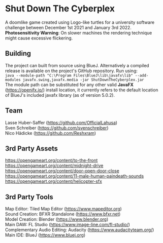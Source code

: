 # Shut Down The Cyberplex
A doomlike game created using Logo-like turtles for a university software challenge between December 1st 2021 and January 3rd 2022.  
**Photosensitivity Warning**: On slower machines the rendering technique might cause excessive flickering.

## Building
The project can built from source using BlueJ. Alternatively a compiled release is available on the project's GitHub repository.
Run using:  
`java --module-path "C:\Program Files\BlueJ\lib\javafx\lib" --add-modules javafx.swing,javafx.media -jar ShutDownTheCyberplex.jar`  
The module path can be substituted for any other valid **JavaFX** (https://openjfx.io/) install location, it currently refers to the default location of BlueJ's included javafx library (as of version 5.0.2).

## Team
Lasse Huber-Saffer (https://github.com/OfficialLahusa)  
Sven Schreiber (https://github.com/svenschreiber)  
Nico Hädicke (https://github.com/Reshxram)  

## 3rd Party Assets
https://opengameart.org/content/to-the-front  
https://opengameart.org/content/midnight-drive  
https://opengameart.org/content/door-open-door-close  
https://opengameart.org/content/11-male-human-paindeath-sounds  
https://opengameart.org/content/helicopter-sfx  

## 3rd Party Tools
Map Editor: Tiled Map Editor (https://www.mapeditor.org)  
Sound Creation: BFXR Standalone (https://www.bfxr.net)  
Model Creation: Blender (https://www.blender.org)  
Main DAW: FL Studio (https://www.image-line.com/fl-studio/)  
Complementary Audio Editing: Audacity (https://www.audacityteam.org/)  
Main IDE: BlueJ (https://www.bluej.org) 
